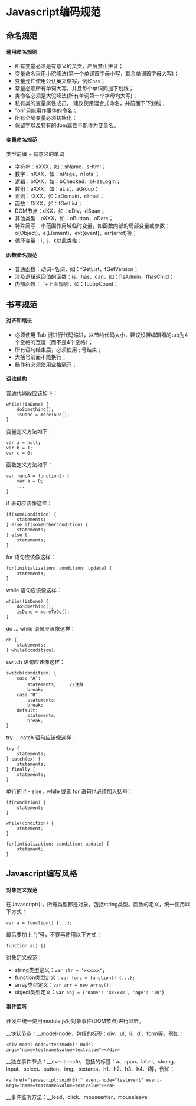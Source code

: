 # Javascript编码规范

## 命名规范
#### 通用命名规则
* 所有变量必须是有意义的英文，严厉禁止拼音；
* 变量命名采用小驼峰法(第一个单词首字母小写，其余单词首字母大写)；
* 变量允许使用公认英文缩写，例如`nav`；
* 常量必须所有单词大写，并且每个单词间加下划线；
* 类命名必须是大驼峰法(所有单词第一个字母均大写)；
* 私有类的变量属性成员， 建议使用混合式命名，并前面下下划线；
* "on"只能用作事件的命名；
* 所有全局变量必须初始化；
* 保留字以及特有的dom属性不能作为变量名。

#### 变量命名规范
类型前缀 + 有意义的单词

* 字符串：sXXX，如：sName，sHtml；
* 数字：nXXX，如：nPage，nTotal；
* 逻辑：bXXX，如：bChecked，bHasLogin；
* 数组：aXXX，如：aList，aGroup；
* 正则：rXXX，如：rDomain，rEmail；
* 函数：fXXX，如：fGetList；
* DOM节点：dXX，如：dDiv，dSpan；
* 其他类型：oXXX，如：oButton，oDate；
* 特殊简写：小范围作用域临时变量，如函数内部的局部变量或参数：o(Object)、e(Element)、evt(event)、err(errot)等；
* 循环变量：i、j、k以此类推；

#### 函数命名规范
* 普通函数：动词+名词，如：fGetList、fGetVersion；
* 涉及逻辑返回值的函数：is、has、can，如：fisAdmin、fhasChild；
* 内部函数：_f+上面规则，如：fLoopCount；

## 书写规范
#### 对齐和缩进
* 必须使用 Tab 键进行代码缩进，以节约代码大小，建议设置编辑器的tab为4个空格的宽度（而不是4个空格）；
* 所有语句结束后，必须使用 ; 号结束；
* 大括号前面不能换行；
* 操作符必须使用空格隔开；

#### 语法结构
普通代码段应该如下：

	while(!isDone) {
		doSomething();
		isDone = moreToDo();
	}

变量定义方法如下：

	var a = null;
	var b = 1;
	var c = 0;

函数定义方法如下：

	var funcA = function() {
		var a = 0;
		...
	}

if 语句应该像这样：

	if(someCondition) {
		statements;
	} else if(someOtherCondition) {
		statements;
	} else {
		statements;
	}

for 语句应该像这样：

	for(initialization; condition; update) {
		statements;
	}

while 语句应该像这样：

	while(!isDone) {
		doSomething();
		isDone = moreToDo();
	}

do ... while 语句应该像这样：

	do {
		statements;
	} while(condition);

switch 语句应该像这样：
	
	switch(condition) {
		case "A": 
			statements;		//注释
			break;
		case "B": 
			statements;
			break;
		default:
			statements;
			break;
	}

try ... catch 语句应该像这样：
	
	try {
		statements;
	} catch(ex) {
		statements;
	} finally {
		statements;
	}

单行的 if - else，while 或者 for 语句也必须加入括号：

	if(condition) {
		statement;
	}
	
	while(condition) {
		statement;
	}

	for(intialization; condition; update) {
		statement;
	}

## Javascript编写风格
#### 对象定义规范
在Javascript中，所有类型都是对象，包括string类型。函数的定义，统一使用以下方式：

	var a = function() {...};

最后要加上 “;”号，不要再使用以下方式：

	function a() {}

对象定义规范：

* string类型定义：`var str = 'xxxxxx';`
* function类型定义：`var func = function() {...};`
* array类型定义：`var arr = new Array();`
* object类型定义：`var obj = {'name': 'xxxxxx', 'age': '10'}`

#### 事件监听
开发中统一使用module.js对对象事件(DOM节点)进行监听。

__块状节点：__model-node，包括的标签：div、ul、li、dl、form等，例如：

	<div model-node="testmodel" model-args="name=testname&value=testvalue"></div>

__独立事件节点：__event-node，包括的标签：a、span、label、strong、input、select、button、img、textarea、h1、h2、h3、h4、i等，例如：

	<a href="javascript:void(0);" event-node="testevent" event-args="name=testname&value=testvalue"></a>

__事件监听方法：__load、click、mouseenter、mouseleave